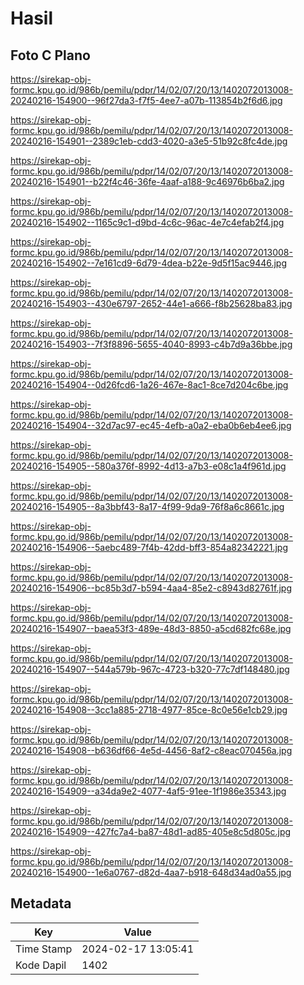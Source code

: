 # Hasil

## Foto C Plano

https://sirekap-obj-formc.kpu.go.id/986b/pemilu/pdpr/14/02/07/20/13/1402072013008-20240216-154900--96f27da3-f7f5-4ee7-a07b-113854b2f6d6.jpg

https://sirekap-obj-formc.kpu.go.id/986b/pemilu/pdpr/14/02/07/20/13/1402072013008-20240216-154901--2389c1eb-cdd3-4020-a3e5-51b92c8fc4de.jpg

https://sirekap-obj-formc.kpu.go.id/986b/pemilu/pdpr/14/02/07/20/13/1402072013008-20240216-154901--b22f4c46-36fe-4aaf-a188-9c46976b6ba2.jpg

https://sirekap-obj-formc.kpu.go.id/986b/pemilu/pdpr/14/02/07/20/13/1402072013008-20240216-154902--1165c9c1-d9bd-4c6c-96ac-4e7c4efab2f4.jpg

https://sirekap-obj-formc.kpu.go.id/986b/pemilu/pdpr/14/02/07/20/13/1402072013008-20240216-154902--7e161cd9-6d79-4dea-b22e-9d5f15ac9446.jpg

https://sirekap-obj-formc.kpu.go.id/986b/pemilu/pdpr/14/02/07/20/13/1402072013008-20240216-154903--430e6797-2652-44e1-a666-f8b25628ba83.jpg

https://sirekap-obj-formc.kpu.go.id/986b/pemilu/pdpr/14/02/07/20/13/1402072013008-20240216-154903--7f3f8896-5655-4040-8993-c4b7d9a36bbe.jpg

https://sirekap-obj-formc.kpu.go.id/986b/pemilu/pdpr/14/02/07/20/13/1402072013008-20240216-154904--0d26fcd6-1a26-467e-8ac1-8ce7d204c6be.jpg

https://sirekap-obj-formc.kpu.go.id/986b/pemilu/pdpr/14/02/07/20/13/1402072013008-20240216-154904--32d7ac97-ec45-4efb-a0a2-eba0b6eb4ee6.jpg

https://sirekap-obj-formc.kpu.go.id/986b/pemilu/pdpr/14/02/07/20/13/1402072013008-20240216-154905--580a376f-8992-4d13-a7b3-e08c1a4f961d.jpg

https://sirekap-obj-formc.kpu.go.id/986b/pemilu/pdpr/14/02/07/20/13/1402072013008-20240216-154905--8a3bbf43-8a17-4f99-9da9-76f8a6c8661c.jpg

https://sirekap-obj-formc.kpu.go.id/986b/pemilu/pdpr/14/02/07/20/13/1402072013008-20240216-154906--5aebc489-7f4b-42dd-bff3-854a82342221.jpg

https://sirekap-obj-formc.kpu.go.id/986b/pemilu/pdpr/14/02/07/20/13/1402072013008-20240216-154906--bc85b3d7-b594-4aa4-85e2-c8943d82761f.jpg

https://sirekap-obj-formc.kpu.go.id/986b/pemilu/pdpr/14/02/07/20/13/1402072013008-20240216-154907--baea53f3-489e-48d3-8850-a5cd682fc68e.jpg

https://sirekap-obj-formc.kpu.go.id/986b/pemilu/pdpr/14/02/07/20/13/1402072013008-20240216-154907--544a579b-967c-4723-b320-77c7df148480.jpg

https://sirekap-obj-formc.kpu.go.id/986b/pemilu/pdpr/14/02/07/20/13/1402072013008-20240216-154908--3cc1a885-2718-4977-85ce-8c0e56e1cb29.jpg

https://sirekap-obj-formc.kpu.go.id/986b/pemilu/pdpr/14/02/07/20/13/1402072013008-20240216-154908--b636df66-4e5d-4456-8af2-c8eac070456a.jpg

https://sirekap-obj-formc.kpu.go.id/986b/pemilu/pdpr/14/02/07/20/13/1402072013008-20240216-154909--a34da9e2-4077-4af5-91ee-1f1986e35343.jpg

https://sirekap-obj-formc.kpu.go.id/986b/pemilu/pdpr/14/02/07/20/13/1402072013008-20240216-154909--427fc7a4-ba87-48d1-ad85-405e8c5d805c.jpg

https://sirekap-obj-formc.kpu.go.id/986b/pemilu/pdpr/14/02/07/20/13/1402072013008-20240216-154900--1e6a0767-d82d-4aa7-b918-648d34ad0a55.jpg


## Metadata

| Key        | Value               |
| ---------- | ------------------- |
| Time Stamp | 2024-02-17 13:05:41 |
| Kode Dapil | 1402                |



